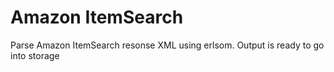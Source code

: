 # Amazon ItemSearch

Parse Amazon ItemSearch resonse XML using erlsom. Output is ready to go into storage


